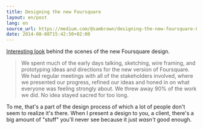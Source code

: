 ```yaml
---
title: Designing the new Foursquare
layout: en/post
lang: en
source_url: https://medium.com/@sambrown/designing-the-new-foursquare-8f8788d366f0
date: 2014-08-08T15:42:50+02:00
---
```


[Interesting look][medium] behind the scenes of the new Foursquare design.

> We spent much of the early days talking, sketching, wire framing, and prototyping ideas and directions for the new version of Foursquare. We had regular meetings with all of the stakeholders involved, where we presented our progress, refined our ideas and honed in on what everyone was feeling strongly about. We threw away 90% of the work we did. No idea stayed sacred for too long.

To me, that's a part of the design process of which a lot of people don't seem to realize it's there. When I present a design to you, a client, there's a big amount of "stuff" you'll never see because it just *wasn't* good enough.

[medium]: https://medium.com/@sambrown/designing-the-new-foursquare-8f8788d366f0
